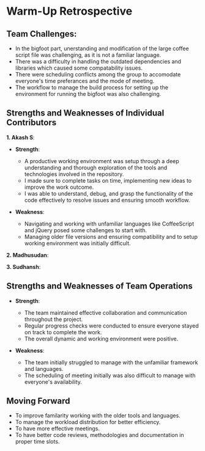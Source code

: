 # Warm-Up Retrospective

## Team Challenges:
- In the bigfoot part, unerstanding and modification of the large coffee script file was challenging, as it is not a familiar language.
- There was a difficulty in handling the outdated dependencies and libraries which caused some compatability issues.
- There were scheduling conflicts among the group to accomodate everyone's time preferances and the mode of meeting.
- The workflow to manage the build process for setting up the environment for running the bigfoot was also challenging.

## Strengths and Weaknesses of Individual Contributors

**1. Akash S**:
  - **Strength**: 
    - A productive working environment was setup through a deep understanding and thorough exploration of the tools and technologies involved in the repository.
    - I made sure to complete tasks on time, implementing new ideas to improve the work outcome.
    - I was able to understand, debug, and grasp the functionality of the code effectively to resolve issues and ensuring smooth workflow.

 - **Weakness**:
   - Navigating and working with unfamiliar languages like CoffeeScript and jQuery posed some challenges to start with.
   - Managing older file versions and ensuring compatibility and to setup working environment was initially difficult.

**2. Madhusudan**:

**3. Sudhansh**:



## Strengths and Weaknesses of Team Operations

- **Strength**: 
  - The team maintained effective collaboration and communication throughout the project.
  - Regular progress checks were conducted to ensure everyone stayed on track to complete the work.
  - The overall dynamic and working environment were positive.

- **Weakness**:
  - The team initially struggled to manage with the unfamiliar framework and languages.
  - The scheduling of meeting initially was also difficult to manage with everyone's availability.  


## Moving Forward

- To improve familarity working with the older tools and languages.
- To manage the workload distribution for better efficiency.
- To have more effective meetings.
- To have better code reviews, methodologies and documentation in proper time slots. 
  

